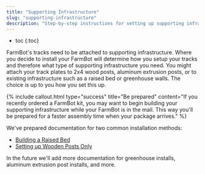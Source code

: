 ```yaml
---
title: "Supporting Infrastructure"
slug: "supporting-infrastructure"
description: "Step-by-step instructions for setting up supporting infrastructure for FarmBot Genesis"
---
```


* toc
{:toc}

FarmBot's tracks need to be attached to supporting infrastructure. Where you decide to install your FarmBot will determine how you setup your tracks and therefore what type of supporting infrastructure you need. You might attach your track plates to 2x4 wood posts, aluminum extrusion posts, or to existing infrastructure such as a raised bed or greenhouse walls. The choice is up to you how you set this up.

{%
include callout.html
type="success"
title="Be prepared"
content="If you recently ordered a FarmBot kit, you may want to begin building your supporting infrastructure while your FarmBot is in the mail. This way you'll be prepared for a faster assembly time when your package arrives."
%}

We've prepared documentation for two common installation methods:
  * [Building a Raised Bed](../FarmBot-Genesis-V1.0/supporting-infrastructure/building-a-raised-bed.md)
  * [Setting up Wooden Posts Only](../FarmBot-Genesis-V1.0/supporting-infrastructure/setting-up-wooden-posts-only.md)

In the future we'll add more documentation for greenhouse installs, aluminum extrusion post installs, and more.
